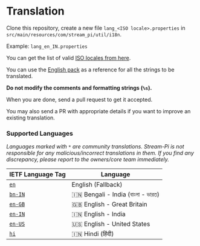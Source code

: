 # Translation

Clone this repository, create a new file `lang_<ISO locale>.properties` in `src/main/resources/com/stream_pi/util/i18n`. 

Example: `lang_en_IN.properties`

You can get the list of valid [ISO locales from here](https://docs.oracle.com/cd/E13214_01/wli/docs92/xref/xqisocodes.html).

You can use the [English pack][fallback-locale] as a reference for all the strings to be translated.

**Do not modify the comments and formatting strings (`%s`).**

When you are done, send a pull request to get it accepted.

You may also send a PR with appropriate details if you want to improve an existing translation.


### Supported Languages

*Languages marked with `*` are community translations. Stream-Pi is not responsible for any malicious/incorrect translations in them. If you find any discrepancy, please report to the owners/core team immediately.*

| IETF Language Tag         | Language |
| ------------------------- | ----------- |
| [`en`][fallback-locale]   | English (Fallback)           |
| [`bn-IN`][bn-IN]          | 🇮🇳 Bengali - India (বাংলা - ভারত)           |
| [`en-GB`][en-GB]          | 🇬🇧 English - Great Britain  |
| [`en-IN`][en-IN]          | 🇮🇳 English - India         |
| [`en-US`][en-US]          | 🇺🇸 English - United States         |
| [`hi`][hi]                | 🇮🇳 Hindi (हिंदी)            |



[fallback-locale]: https://github.com/stream-pi/util/blob/master/src/main/resources/com/stream_pi/util/i18n/lang_en.properties
[bn-IN]: https://github.com/stream-pi/util/blob/master/src/main/resources/com/stream_pi/util/i18n/lang_bn_IN.properties
[en-GB]: https://github.com/stream-pi/util/blob/master/src/main/resources/com/stream_pi/util/i18n/lang_en_GB.properties
[en-IN]: https://github.com/stream-pi/util/blob/master/src/main/resources/com/stream_pi/util/i18n/lang_en_IN.properties
[en-US]: https://github.com/stream-pi/util/blob/master/src/main/resources/com/stream_pi/util/i18n/lang_en_US.properties
[hi]: https://github.com/stream-pi/util/blob/master/src/main/resources/com/stream_pi/util/i18n/lang_hi.properties